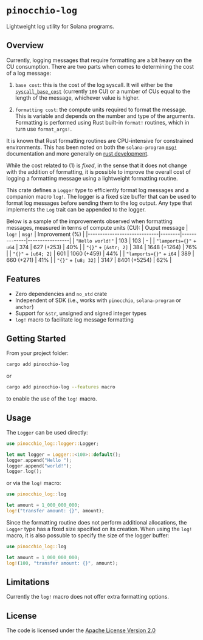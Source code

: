 # `pinocchio-log`

Lightweight log utility for Solana programs.

## Overview

Currently, logging messages that require formatting are a bit heavy on the CU consumption. There are two parts when comes to determining the cost of a log message:

1. `base cost`: this is the cost of the log syscall. It will either be the [`syscall_base_cost`](https://github.com/anza-xyz/agave/blob/master/compute-budget/src/compute_budget.rs#L167) (currently `100` CU) or a number of CUs equal to the length of the message, whichever value is higher.

2. `formatting cost`: the compute units required to format the message. This is variable and depends on the number and type of the arguments. Formatting is performed using Rust built-in `format!` routines, which in turn use `format_args!`.

It is known that Rust formatting routines are CPU-intensive for constrained environments. This has been noted on both the `solana-program` [`msg!`](https://docs.rs/solana-program/latest/solana_program/macro.msg.html) documentation and more generally on [rust development](https://github.com/rust-lang/rust/issues/99012).

While the cost related to (1) is *fixed*, in the sense that it does not change with the addition of formatting, it is possible to improve the overall cost of logging a formatting message using a lightweight formatting routine.

This crate defines a `Logger` type to efficiently format log messages and a companion macro `log!`. The logger is a fixed size buffer that can be used to format log messages before sending them to the log output. Any type that implements the `Log` trait can be appended to the logger.

Below is a sample of the improvements observed when formatting messages, measured in terms of compute units (CU):
| Ouput message               | `log!` | `msg!`       | Improvement (%) |
|-----------------------------|--------|--------------|-----------------|
| `"Hello world!"`            | 103    | 103          | -               |
| `"lamports={}"` + `u64`     | 374    | 627 (+253)   | 40%             |
| `"{}"` + `[&str; 2]`        | 384    | 1648 (+1264) | 76%             |
| `"{}"` + `[u64; 2]`         | 601    | 1060 (+459)  | 44%             |
| `"lamports={}"` + `i64`     | 389    | 660 (+271)   | 41%             |
| `"{}"` + `[u8; 32]`         | 3147   | 8401 (+5254) | 62%             |

## Features

* Zero dependencies and `no_std` crate
* Independent of SDK (i.e., works with `pinocchio`, `solana-program` or `anchor`)
* Support for `&str`, unsigned and signed integer types
* `log!` macro to facilitate log message formatting

## Getting Started

From your project folder:
```bash
cargo add pinocchio-log
```

or
```bash
cargo add pinocchio-log --features macro
```

to enable the use of the `log!` macro.

## Usage

The `Logger` can be used directly:
```rust
use pinocchio_log::logger::Logger;

let mut logger = Logger::<100>::default();
logger.append("Hello ");
logger.append("world!");
logger.log();
```

 or via the `log!` macro:
 ```rust
use pinocchio_log::log

let amount = 1_000_000_000;
log!("transfer amount: {}", amount);
```

Since the formatting routine does not perform additional allocations, the `Logger` type has a fixed size specified on its creation. When using the `log!` macro, it is also possuble to specify the size of the logger buffer:

```rust
use pinocchio_log::log

let amount = 1_000_000_000;
log!(100, "transfer amount: {}", amount);
```
## Limitations

Currently the `log!` macro does not offer extra formatting options.

## License

The code is licensed under the [Apache License Version 2.0](LICENSE)